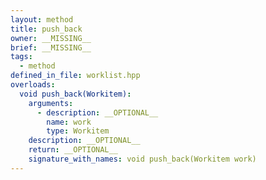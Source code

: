 ```yaml
---
layout: method
title: push_back
owner: __MISSING__
brief: __MISSING__
tags:
  - method
defined_in_file: worklist.hpp
overloads:
  void push_back(Workitem):
    arguments:
      - description: __OPTIONAL__
        name: work
        type: Workitem
    description: __OPTIONAL__
    return: __OPTIONAL__
    signature_with_names: void push_back(Workitem work)
---
```

